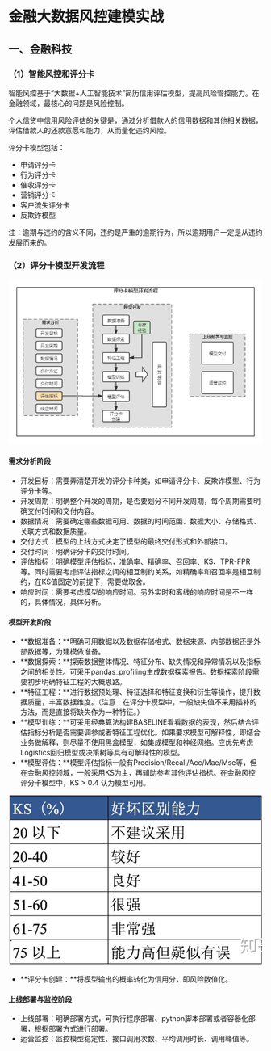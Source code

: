 # 金融大数据风控建模实战


## 一、金融科技
### （1）智能风控和评分卡

智能风控基于“大数据+人工智能技术”简历信用评估模型，提高风险管控能力。在金融领域，最核心的问题是风险控制。

个人信贷中信用风险评估的关键是，通过分析借款人的信用数据和其他相关数据，评估借款人的还款意愿和能力，从而量化违约风险。

评分卡模型包括：

- 申请评分卡
- 行为评分卡
- 催收评分卡
- 营销评分卡
- 客户流失评分卡
- 反欺诈模型

注：逾期与违约的含义不同，违约是严重的逾期行为，所以逾期用户一定是从违约发展而来的。

### （2）评分卡模型开发流程

![](https://github.com/WengSongxiu/MachineLearning/blob/master/image/%E8%AF%84%E5%88%86%E5%8D%A1%E6%A8%A1%E5%9E%8B%E7%9A%84%E5%BC%80%E5%8F%91%E6%B5%81%E7%A8%8B.png)

#### 需求分析阶段

- 开发目标：需要弄清楚开发的评分卡种类，如申请评分卡、反欺诈模型、行为评分卡等。
- 开发周期：明确整个开发的周期，是否要划分不同开发周期，每个周期需要明确交付时间和交付内容。
- 数据情况：需要确定哪些数据可用、数据的时间范围、数据大小、存储格式、关联方式和数据质量。
- 交付方式：模型的上线方式决定了模型的最终交付形式和外部接口。
- 交付时间：明确评分卡的交付时间。
- 评估指标：明确模型评估指标，准确率、精确率、召回率、KS、TPR-FPR等。同时需要考虑评估指标之间的相互制约关系，如精确率和召回率是相互制约，在KS值固定的前提下，需要做取舍。
- 响应时间：需要考虑模型的响应时间。另外实时和离线的响应时间是不一样的，具体情况，具体分析。

#### 模型开发阶段

- **数据准备：**明确可用数据以及数据存储格式、数据来源、内部数据还是外部数据等，为建模做准备。
- **数据探索：**探索数据整体情况、特征分布、缺失情况和异常情况以及指标之间的相关性。可采用pandas_profiling生成数据探索报告。数据探索阶段需要初步明确特征工程的大概思路。
- **特征工程：**进行数据预处理、特征选择和特征变换和衍生等操作，提升数据质量，丰富数据维度。（注意：在评分卡模型中，一般缺失值不采用插补的方法，而是直接将缺失作为一种特征。）
- **模型训练：**可采用经典算法构建BASELINE看看数据的表现，然后结合评估指标分析是否需要调参或者特征工程优化。如果要求模型可解释性，即结合业务做解释，则尽量不使用黑盒模型，如集成模型和神经网络。应优先考虑Logistics回归模型或决策树等具有可解释性的模型。
- **模型评估：**模型评估指标一般有Precision/Recall/Acc/Mae/Mse等，但在金融风控领域，一般采用KS为主，再辅助参考其他评估指标。在金融风控评分卡模型中，KS > 0.4 认为模型可用。

![](https://github.com/WengSongxiu/MachineLearning/blob/master/image/ks.png)

- **评分卡创建：**将模型输出的概率转化为信用分，即风险数值化。

#### 上线部署与监控阶段

- 上线部署：明确部署方式，可执行程序部署、python脚本部署或者容器化部署，根据部署方式进行部署。
- 运营监控：监控模型稳定性、接口调用次数、平均调用时长、调用峰值等。



